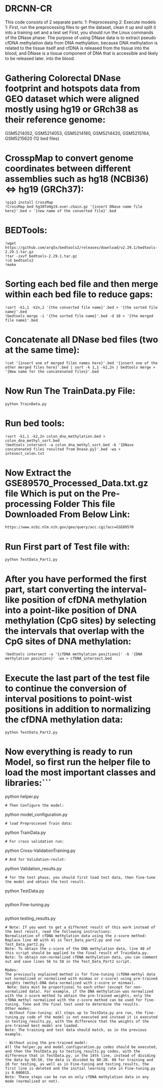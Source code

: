 # DRCNN-CR
This code consists of 2 separate parts:
1: Preprocessing
2: Execute models
1: First, run the preprocessing files to get the dataset, clean it up and split it into a training set and a test set
First, you should run the Linux commands of the DNase phase:
The purpose of using DNase data is to extract pseudo cfDNA methylation data from DNA methylation, because DNA methylation is related to the tissue itself and cfDNA is released from the tissue into the blood, and DNase is a tissue component of DNA that is accessible and likely to be released later. into the blood.

 # Gathering Colorectal DNase footprint and hotspots data from GEO dataset which were aligned mostly using hg19 or GRch38 as their reference genome: 
GSM5214052, GSM5214053, GSM5214180, GSM5214420, GSM5215164, GSM5215620 (12 bed files)

# CrosspMap to convert genome coordinates between different assemblies such as hg18 (NCBI36) <=> hg19 (GRCh37):
```
!pip3 install CrossMap
!CrossMap bed hg38ToHg19.over.chain.gz '{insert DNase name file here}'.bed > '{new name of the converted file}'.bed
```

# BEDTools:
```
!wget https://github.com/arq5x/bedtools2/releases/download/v2.29.1/bedtools-2.29.1.tar.gz
!tar -zxvf bedtools-2.29.1.tar.gz
!cd bedtools2
!make
```
# Sorting each bed file and then merge within each bed file to reduce gaps:
```
!sort -k1,1 -k2n,2 '{the converted file name}'.bed > '{the sorted file name}'.bed
!bedtools merge -i '{the sorted file name}'.bed -d 10 > '{the merged file name}'.bed
```
# Concatenate all DNase bed files (two at the same time):
```
!cat '{insert one of merged files names here}'.bed '{insert one of the other merged files here}'.bed | sort -k 1,1 -k2,2n | bedtools merge > '{New name for the concatenated files}'.bed
```
# Now Run The TrainData.py File:
```
python TrainData.py
```
# Run bed tools:
```
!sort -k1,1 -k2,2n colon_dna_methylation.bed > colon_dna_methyl_sort.bed
!bedtools intersect -a colon_dna_methyl_sort.bed -b '{DNase concatenated files resulted from Dnase.py}'.bed -wa > intesect_colon.txt
```
# Now Extract the GSE89570_Processed_Data.txt.gz file Which is put on the Pre-processing Folder This file Downloaded From Below Link: 
```
https://www.ncbi.nlm.nih.gov/geo/query/acc.cgi?acc=GSE89570
```
# Run First part of Test file with:
```
python TestData_Part1.py
```
# After you have performed the first part, start converting the interval-like position of cfDNA methylation into a point-like position of DNA methylation (CpG sites) by selecting the intervals that overlap with the CpG sites of DNA methylation:
```
!bedtools intersect -a '{cfDNA methylation positions}' -b '{DNA methylation positions}' -wa > cfDNA_intersect.bed
```
# Execute the last part of the test file to continue the conversion of interval positions to point-wist positions in addition to normalizing the cfDNA methylation data:
```
python TestData_Part2.py
```
# Now everything is ready to run Model, so first run the helper file to load the most important classes and libraries:```
python helper.py
```
# Then Configure the model:
```
python model_configuration.py
```
# load Preproccesed Train data:
```
python TrainData.py
```
# For cross validation run:
```
python Cross-ValidationTraining.py
```
# And for Validation-reslut:
```
python Validation_results.py
```
# for the test phase, you should first load test data, then fine-tune the model and obtain the test result.
```
python TestData.py
```
```
python Fine-tuning.py
```
```
python testing_results.py
```
# Note: If you want to get a different result of this work instead of the best result, read the following instructions:
Normalization of cfDNA methylation data using the z-score method:
Replace line 40 with 41 in Test_Data_part2.py and run Test_Data_part2.py
Note: To obtain the z-score of the DNA methylation data, line 40 of this script should be applied to the final result of TrainData.py.
Note: To obtain non-normalized cfDNA methylation data, you can comment out and save lines 56 to 58 in the Test_Data_Part2 script.

Modes:
The previously explained method is for fine-tuning (cfDNA-methyl data not normalized or normalized with minmax or z-score) using pre-trained weights (methyl-DNA data normalized with z-score or minmax).
 Note: Data must be proportional to each other (except for non-normalized data). For example, if the DNA methylation was normalized with the z-score method to obtain the pre-trained weights, only the cfDNA methyl normalized with the z-score method can be used for fine-tuning. Tone and the final test used to determine the results.
Other modes:
- Without fine-tuning: all steps up to TestData.py are run, the fine-tuning.py code of the model is not executed and instead it is executed in testing_results.py, with the difference that the weights of the pre-trained best model are loaded.
Note: The training and test data should match, as in the previous example.

- Without using the pre-trained model:
All the helper.py and model_configuration.py codes should be executed, and then the TestData.py to testing_results.py codes, with the difference that in TestData.py, in the 14th line, instead of dividing the data by 50:50, the data is divided by 80:20. 80 for training and 20 for testing, as well as in Fine-tuning and testing_results, the first line is deleted and the initial learning rate in Fine-tuning.py is 0.000015.
Note: These steps can be run on only cfDNA methylation data in any mode (normalized or not).
